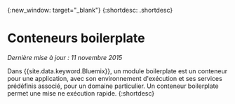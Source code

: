 {:new_window: target="_blank"}
{:shortdesc: .shortdesc}

# Conteneurs boilerplate
*Dernière mise à jour : 11 novembre 2015*

Dans {{site.data.keyword.Bluemix}}, un module boilerplate est un conteneur pour une application, avec son environnement d'exécution et ses services prédéfinis associé, pour un domaine particulier. Un conteneur boilerplate permet une mise ne exécution rapide.
{:shortdesc}
